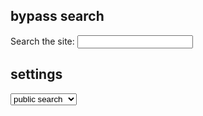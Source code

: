 ## bypass search 

<label for="site-search">Search the site:</label>
<input type="search" id="site-search" name="q"
       aria-label="Search through site content">







## settings

<select> search settings
			<option value="ar">public search</option>
			<option value="ar">private search</option> 
	                <option value="ar">unblocked v1</option>
	                <option value="ar">unblocked v2</option> 
	                <option value="ar">private tab</option>
	                 <option value="ar">fully private</option>
		
